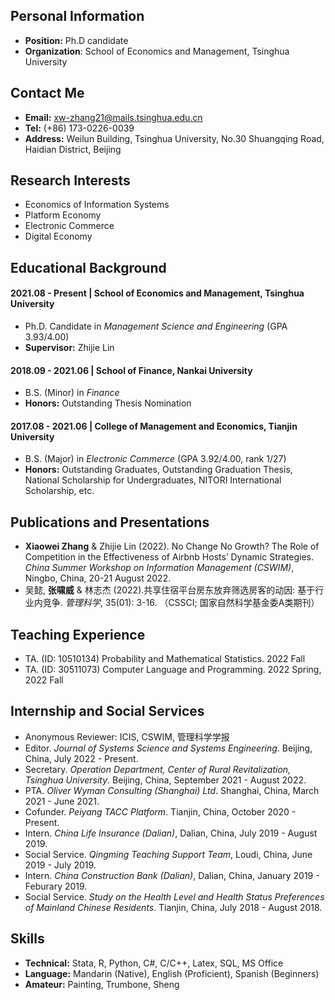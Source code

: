 ## Personal Information
- **Position:** Ph.D candidate
- **Organization**: School of Economics and Management, Tsinghua University

## Contact Me
- **Email:** xw-zhang21@mails.tsinghua.edu.cn
- **Tel:** (+86) 173-0226-0039
- **Address:** Weilun Building, Tsinghua University, No.30 Shuangqing Road, Haidian District, Beijing

## Research Interests
- Economics of Information Systems
- Platform Economy
- Electronic Commerce
- Digital Economy

## Educational Background
#### 2021.08 - Present | School of Economics and Management, Tsinghua University
- Ph.D. Candidate in *Management Science and Engineering* (GPA 3.93/4.00)
- **Supervisor:** Zhijie Lin

#### 2018.09 - 2021.06 | School of Finance, Nankai University
- B.S. (Minor) in *Finance*
- **Honors:** Outstanding Thesis Nomination

#### 2017.08 - 2021.06 | College of Management and Economics, Tianjin University
- B.S. (Major) in *Electronic Commerce* (GPA 3.92/4.00, rank 1/27)
- **Honors:** Outstanding Graduates, Outstanding Graduation Thesis, National Scholarship for Undergraduates, NITORI International Scholarship, etc.

## Publications and Presentations
- **Xiaowei Zhang** & Zhijie Lin (2022). No Change No Growth? The Role of Competition in the Effectiveness of Airbnb Hosts’ Dynamic Strategies. *China Summer Workshop on
Information Management (CSWIM)*, Ningbo, China, 20-21 August 2022.
- 吴懿, **张啸威** & 林志杰 (2022).共享住宿平台房东放弃筛选房客的动因: 基于行业内竞争. *管理科学*, 35(01): 3-16. （CSSCI; 国家自然科学基金委A类期刊）

## Teaching Experience
- TA. (ID: 10510134) Probability and Mathematical Statistics. 2022 Fall
- TA. (ID: 30511073) Computer Language and Programming. 2022 Spring, 2022 Fall

## Internship and Social Services
- Anonymous Reviewer: ICIS, CSWIM, 管理科学学报
- Editor. *Journal of Systems Science and Systems Engineering*. Beijing, China, July 2022 - Present.
- Secretary. *Operation Department, Center of Rural Revitalization, Tsinghua University*. Beijing, China, September 2021 - August 2022.
- PTA. *Oliver Wyman Consulting (Shanghai) Ltd*. Shanghai, China, March 2021 - June 2021.
- Cofunder. *Peiyang TACC Platform*. Tianjin, China, October 2020 - Present.
- Intern. *China Life Insurance (Dalian)*, Dalian, China, July 2019 - August 2019.
- Social Service. *Qingming Teaching Support Team*, Loudi, China, June 2019 - July 2019.
- Intern. *China Construction Bank (Dalian)*, Dalian, China, January 2019 - Feburary 2019.
- Social Service. *Study on the Health Level and Health Status Preferences of Mainland Chinese Residents*. Tianjin, China, July 2018 - August 2018.

## Skills
- **Technical:** Stata, R, Python, C#, C/C++, Latex, SQL, MS Office
- **Language:** Mandarin (Native), English (Proficient), Spanish (Beginners)
- **Amateur:** Painting, Trumbone, Sheng

